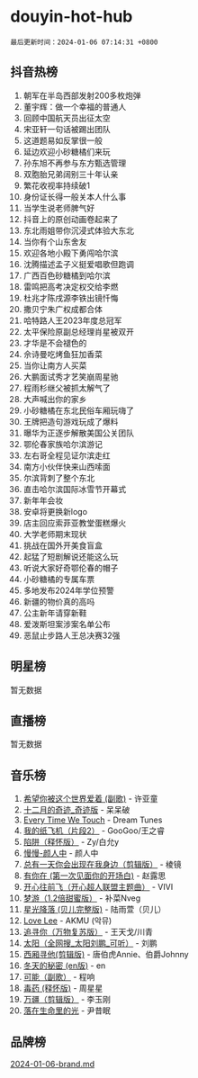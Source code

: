 # douyin-hot-hub

`最后更新时间：2024-01-06 07:14:31 +0800`

## 抖音热榜

1. 朝军在半岛西部发射200多枚炮弹
1. 董宇辉：做一个幸福的普通人
1. 回顾中国航天员出征太空
1. 宋亚轩一句话被踢出团队
1. 这道题易如反掌很一般
1. 延边欢迎小砂糖橘们来玩
1. 孙东旭不再参与东方甄选管理
1. 双胞胎兄弟阔别三十年认亲
1. 繁花收视率持续破1
1. 身份证长得一般关本人什么事
1. 当学生说老师脾气好
1. 抖音上的原创动画卷起来了
1. 东北雨姐带你沉浸式体验大东北
1. 当你有个山东舍友
1. 欢迎各地小殿下勇闯哈尔滨
1. 沈腾描述孟子义挺爱唱歌但跑调
1. 广西百色砂糖橘到哈尔滨
1. 雷鸣把高考决定权交给李燃
1. 杜兆才陈戌源李铁出镜忏悔
1. 撒贝宁朱广权成都合体
1. 哈特路人王2023年度总冠军
1. 太平保险原副总经理肖星被双开
1. 才华是不会褪色的
1. 佘诗曼吃烤鱼狂加香菜
1. 当你让南方人买菜
1. 大鹏面试秀才艺笑崩周星驰
1. 程雨杉继父被抓太解气了
1. 大声喊出你的家乡
1. 小砂糖橘在东北民俗车厢玩嗨了
1. 王牌把造句游戏玩成了爆料
1. 曝华为正逐步解散美国公关团队
1. 鄂伦春家族哈尔滨游记
1. 左右哥全程见证尔滨走红
1. 南方小伙伴快来山西嗦面
1. 尔滨背刺了整个东北
1. 直击哈尔滨国际冰雪节开幕式
1. 新年年会妆
1. 安卓将更换新logo
1. 店主回应索菲亚教堂蛋糕爆火
1. 大学老师期末现状
1. 挑战在国外开美食盲盒
1. 起猛了短剧解说还能这么玩
1. 听说大家好奇鄂伦春的帽子
1. 小砂糖橘的专属车票
1. 多地发布2024年学位预警
1. 新疆的物价真的高吗
1. 公主新年请穿新鞋
1. 爱泼斯坦案涉案名单公布
1. 恶鼠止步路人王总决赛32强

## 明星榜

暂无数据

## 直播榜

暂无数据

## 音乐榜

1. [希望你被这个世界爱着 (副歌)](https://sf3-cdn-tos.douyinstatic.com/obj/tos-cn-ve-2774/oUHCmWQfZlE3QQBKBeD8rCFLpJzPgCpImhsxMt) - 许亚童
1. [十二月的奇迹_奇迹版](https://sf86-cdn-tos.douyinstatic.com/obj/tos-cn-ve-2774/oMslvA9FBzGMGHnyUuoiiUjtIAXfMz6tzwByW8) - 呆呆破
1. [Every Time We Touch](https://sf86-cdn-tos.douyinstatic.com/obj/tos-cn-ve-2774/ogN6lUKQeBBfEVhIOMikG1CcJjugxk1tztZyhP) - Dream Tunes
1. [我的纸飞机（片段2）](https://sf86-cdn-tos.douyinstatic.com/obj/tos-cn-ve-2774/oM2ZrKcg2CD5AeRB2gkeXOFB1IxAGJdZPazYHf) - GooGoo/王之睿
1. [陷阱（释怀版）](https://sf6-cdn-tos.douyinstatic.com/obj/tos-cn-ve-2774/oE8C21LeZrzKLDFfQYgMzx4GAIHageG5IzayY7) - Zy/白允y
1. [慢慢-颜人中](https://sf86-cdn-tos.douyinstatic.com/obj/tos-cn-ve-2774/ocjHNfBXdBxQNC8ZGAeoLMFTUgtBg8bkExunDC) - 颜人中
1. [总有一天你会出现在我身边（剪辑版）](https://sf6-cdn-tos.douyinstatic.com/obj/tos-cn-ve-2774/oMLsHwhWW7CYoAhoWB9EXUQIzNBsfAJxpAoxCU) - 棱镜
1. [有你在 (第一次见面你的开场白)](https://sf6-cdn-tos.douyinstatic.com/obj/tos-cn-ve-2774/oAthrQ3ClJBfI57uBoFEgNDYtNCZ0TSYQQfxQ0) - 赵露思
1. [开心往前飞（开心超人联盟主题曲）](https://sf86-cdn-tos.douyinstatic.com/obj/tos-cn-ve-2774/9d8fb7c82cf1421fb93a9fe925275e0a) - VIVI
1. [梦游（1.2倍甜蜜版）](https://sf86-cdn-tos.douyinstatic.com/obj/tos-cn-ve-2774/o4gyAUm8hwufoEABmwVIiQtHsFuGzAEEWtNMzo) - 补菜Nveg
1. [星光降落 (贝儿完整版)](https://sf86-cdn-tos.douyinstatic.com/obj/tos-cn-ve-2774/okwB9hAwyAtsFFkFBzAX1hOOfQuIoMNs0W2Mwr) - 陆雨萱（贝儿）
1. [Love Lee](https://sf86-cdn-tos.douyinstatic.com/obj/tos-cn-ve-2774/o05GbkJGbCBTdDnMtB0fwOYgkeZp23vrWQDQBS) - AKMU (악뮤)
1. [追寻你（万物复苏版）](https://sf3-cdn-tos.douyinstatic.com/obj/tos-cn-ve-2774/oYeAZJsbjIDit9APmBg8u6uDUQnHmoCf3gbo74) - 王天戈/川青
1. [太阳（全网搜_太阳刘鹏_可听）](https://sf6-cdn-tos.douyinstatic.com/obj/tos-cn-ve-2774/ogWbyIQnlBFImVbeDocRdCIYtBHlbJXgfZMvgz) - 刘鹏
1. [西厢寻他(剪辑版)](https://sf86-cdn-tos.douyinstatic.com/obj/tos-cn-ve-2774/oUsAVfAQKlRNxEv5qxvIB8o5qmIWUcXbzJKJhw) - 唐伯虎Annie、伯爵Johnny
1. [冬天的秘密 (en版)](https://sf86-cdn-tos.douyinstatic.com/obj/tos-cn-ve-2774/okIuMHDdzyf3FjGK4Lphe1vfHcQaPIHAg0Z4CR) - en
1. [可能（副歌）](https://sf86-cdn-tos.douyinstatic.com/obj/tos-cn-ve-2774/cde1731888894259b333569393c2fb51) - 程响
1. [毒药 (释怀版)](https://sf86-cdn-tos.douyinstatic.com/obj/tos-cn-ve-2774/oYILMEAzspdZBIzy4frJNB8ZHPHWAhiwowd4Ad) - 周星星
1. [万疆（剪辑版）](https://sf86-cdn-tos.douyinstatic.com/obj/tos-cn-ve-2774/ooG7oVgFlDTelKCjCsTTobQvbdtj1BBQXnfZd8) - 李玉刚
1. [落在生命里的光](https://sf6-cdn-tos.douyinstatic.com/obj/tos-cn-ve-2774/d9ffa8c090124ea58bb10df9b510c01d) - 尹昔眠

## 品牌榜

[2024-01-06-brand.md](2024-01-06-brand.md)
